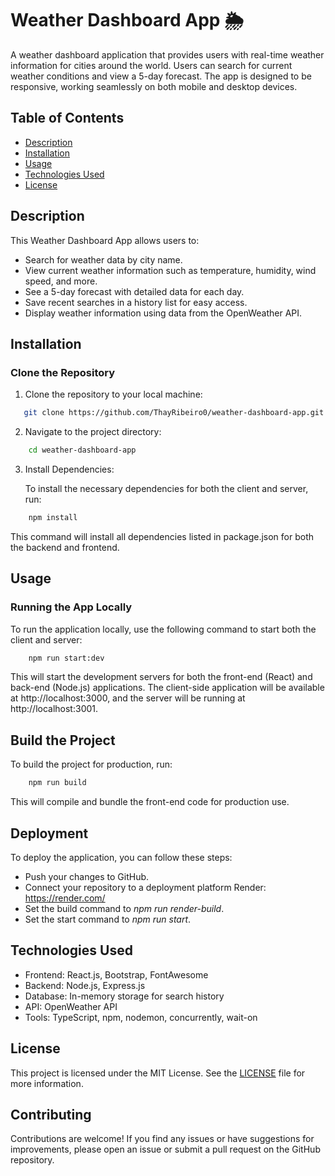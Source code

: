 # Weather Dashboard App 🌦️

A weather dashboard application that provides users with real-time weather information for cities around the world. Users can search for current weather conditions and view a 5-day forecast. The app is designed to be responsive, working seamlessly on both mobile and desktop devices.

## Table of Contents

- [Description](#description)
- [Installation](#installation)
- [Usage](#usage)
- [Technologies Used](#technologies-used)
- [License](#license)

## Description

This Weather Dashboard App allows users to:

- Search for weather data by city name.
- View current weather information such as temperature, humidity, wind speed, and more.
- See a 5-day forecast with detailed data for each day.
- Save recent searches in a history list for easy access.
- Display weather information using data from the OpenWeather API.

## Installation

### Clone the Repository

1. Clone the repository to your local machine:

```bash
   git clone https://github.com/ThayRibeiro0/weather-dashboard-app.git
```

2. Navigate to the project directory:

```bash
    cd weather-dashboard-app
```

3. Install Dependencies:

    To install the necessary dependencies for both the client and server, run:

```bash
    npm install
```

This command will install all dependencies listed in package.json for both the backend and frontend.

## Usage

### Running the App Locally

To run the application locally, use the following command to start both the client and server:

``` bash
    npm run start:dev
```

This will start the development servers for both the front-end (React) and back-end (Node.js) applications. The client-side application will be available at http://localhost:3000, and the server will be running at http://localhost:3001.

## Build the Project

To build the project for production, run:

```bash
    npm run build
```

This will compile and bundle the front-end code for production use.

## Deployment

To deploy the application, you can follow these steps:

- Push your changes to GitHub.
- Connect your repository to a deployment platform Render: https://render.com/
- Set the build command to *npm run render-build*.
- Set the start command to *npm run start*.

## Technologies Used

- Frontend: React.js, Bootstrap, FontAwesome
- Backend: Node.js, Express.js
- Database: In-memory storage for search history
- API: OpenWeather API
- Tools: TypeScript, npm, nodemon, concurrently, wait-on

## License

This project is licensed under the MIT License. See the [LICENSE](https://github.com/ThayRibeiro0/weather-dashboard-app/blob/main/LICENSE) file for more information.

## Contributing

Contributions are welcome! If you find any issues or have suggestions for improvements, please open an issue or submit a pull request on the GitHub repository.